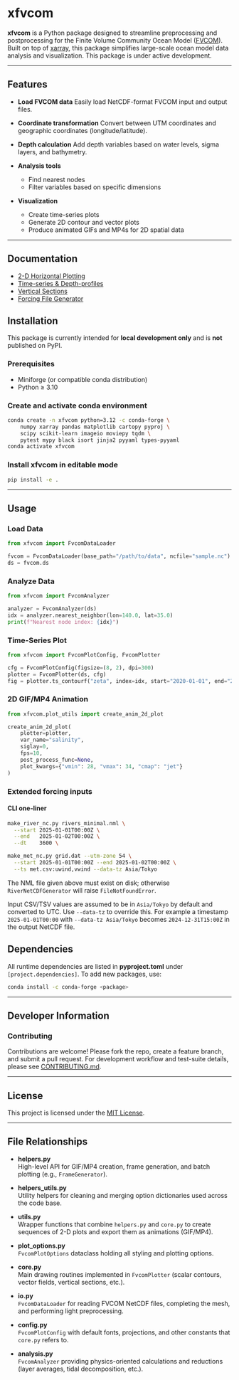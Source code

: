 # xfvcom

**xfvcom** is a Python package designed to streamline preprocessing and postprocessing for the Finite Volume Community Ocean Model ([FVCOM](https://github.com/FVCOM-GitHub/FVCOM)). Built on top of [xarray](https://docs.xarray.dev/en/stable/), this package simplifies large-scale ocean model data analysis and visualization. This package is under active development.

---

## Features

* **Load FVCOM data**
  Easily load NetCDF-format FVCOM input and output files.
* **Coordinate transformation**
  Convert between UTM coordinates and geographic coordinates (longitude/latitude).
* **Depth calculation**
  Add depth variables based on water levels, sigma layers, and bathymetry.
* **Analysis tools**

  * Find nearest nodes
  * Filter variables based on specific dimensions
* **Visualization**

  * Create time-series plots
  * Generate 2D contour and vector plots
  * Produce animated GIFs and MP4s for 2D spatial data

---

## Documentation

* [2-D Horizontal Plotting](docs/plot_2d.md)
* [Time-series & Depth-profiles](docs/plot_ts.md)
* [Vertical Sections](docs/plot_section.md)
* [Forcing File Generator](docs/forcing_generator.md)

## Installation

This package is currently intended for **local development only** and is **not** published on PyPI.

### Prerequisites

* Miniforge (or compatible conda distribution)
* Python ≥ 3.10

### Create and activate conda environment

```bash
conda create -n xfvcom python=3.12 -c conda-forge \
    numpy xarray pandas matplotlib cartopy pyproj \
    scipy scikit-learn imageio moviepy tqdm \
    pytest mypy black isort jinja2 pyyaml types-pyyaml
conda activate xfvcom
```

### Install xfvcom in editable mode

```bash
pip install -e .
```

---

## Usage

### Load Data

```python
from xfvcom import FvcomDataLoader

fvcom = FvcomDataLoader(base_path="/path/to/data", ncfile="sample.nc")
ds = fvcom.ds
```

### Analyze Data

```python
from xfvcom import FvcomAnalyzer

analyzer = FvcomAnalyzer(ds)
idx = analyzer.nearest_neighbor(lon=140.0, lat=35.0)
print(f"Nearest node index: {idx}")
```

### Time-Series Plot

```python
from xfvcom import FvcomPlotConfig, FvcomPlotter

cfg = FvcomPlotConfig(figsize=(8, 2), dpi=300)
plotter = FvcomPlotter(ds, cfg)
fig = plotter.ts_contourf("zeta", index=idx, start="2020-01-01", end="2020-12-31")
```

### 2D GIF/MP4 Animation

```python
from xfvcom.plot_utils import create_anim_2d_plot

create_anim_2d_plot(
    plotter=plotter,
    var_name="salinity",
    siglay=0,
    fps=10,
    post_process_func=None,
    plot_kwargs={"vmin": 28, "vmax": 34, "cmap": "jet"}
)
```

### Extended forcing inputs

#### CLI one-liner

```bash
make_river_nc.py rivers_minimal.nml \
  --start 2025-01-01T00:00Z \
  --end   2025-01-02T00:00Z \
  --dt    3600 \
```

```bash
make_met_nc.py grid.dat --utm-zone 54 \
  --start 2025-01-01T00:00Z --end 2025-01-02T00:00Z \
  --ts met.csv:uwind,vwind --data-tz Asia/Tokyo
```

The NML file given above must exist on disk; otherwise
``RiverNetCDFGenerator`` will raise ``FileNotFoundError``.

Input CSV/TSV values are assumed to be in ``Asia/Tokyo`` by default and
converted to UTC.  Use ``--data-tz`` to override this.  For example a
timestamp ``2025-01-01T00:00`` with ``--data-tz Asia/Tokyo`` becomes
``2024-12-31T15:00Z`` in the output NetCDF file.

## Dependencies

All runtime dependencies are listed in **pyproject.toml** under `[project.dependencies]`. To add new packages, use:

```bash
conda install -c conda-forge <package>
```

---

## Developer Information

### Contributing

Contributions are welcome! Please fork the repo, create a feature branch, and submit a pull request.
For development workflow and test-suite details, please see
[CONTRIBUTING.md](docs/CONTRIBUTING.md).

---

## License

This project is licensed under the [MIT License](LICENSE).

---

## File Relationships

* **helpers.py**  
  High-level API for GIF/MP4 creation, frame generation, and batch plotting
  (e.g., `FrameGenerator`).

* **helpers_utils.py**  
  Utility helpers for cleaning and merging option dictionaries used across
  the code base.

* **utils.py**  
  Wrapper functions that combine `helpers.py` and `core.py` to create
  sequences of 2-D plots and export them as animations (GIF/MP4).

* **plot_options.py**  
  `FvcomPlotOptions` dataclass holding all styling and plotting options.

* **core.py**  
  Main drawing routines implemented in `FvcomPlotter` (scalar contours,
  vector fields, vertical sections, etc.).

* **io.py**  
  `FvcomDataLoader` for reading FVCOM NetCDF files, completing the mesh, and
  performing light preprocessing.

* **config.py**  
  `FvcomPlotConfig` with default fonts, projections, and other constants that
  `core.py` refers to.

* **analysis.py**  
  `FvcomAnalyzer` providing physics-oriented calculations and reductions
  (layer averages, tidal decomposition, etc.).
